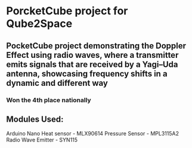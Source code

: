 # PorcketCube project for Qube2Space

## PocketCube project demonstrating the Doppler Effect using radio waves, where a transmitter emits signals that are received by a Yagi–Uda antenna, showcasing frequency shifts in a dynamic and different way

### Won the 4th place nationally

## Modules Used:

Arduino Nano
Heat sensor - MLX90614
Pressure Sensor - MPL3115A2
Radio Wave Emitter - SYN115
